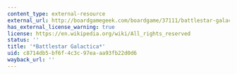 ```yaml
---
content_type: external-resource
external_url: http://boardgamegeek.com/boardgame/37111/battlestar-galactica
has_external_license_warning: true
license: https://en.wikipedia.org/wiki/All_rights_reserved
status: ''
title: '*Battlestar Galactica*'
uid: c8714db5-bf6f-4c3c-97ea-aa93fb22d0d6
wayback_url: ''
---
```

